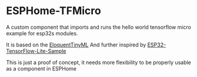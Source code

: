 # ESPHome-TFMicro
A custom component that imports and runs the hello world tensorflow micro example for esp32s modules.

It is based on the [EloquentTinyML](https://github.com/eloquentarduino/EloquentTinyML)
And further inspired by [ESP32-TensorFlow-Lite-Sample](https://github.com/wezleysherman/ESP32-TensorFlow-Lite-Sample)

This is just a proof of concept, it needs more flexibility to be properly usable as a component in ESPHome
